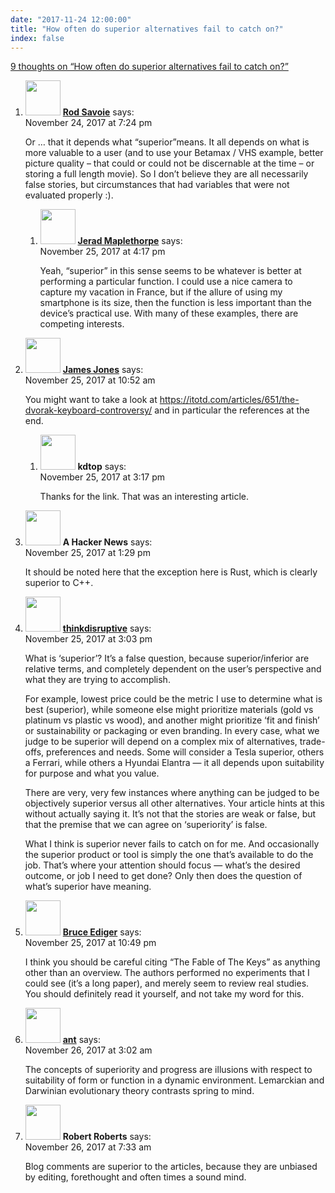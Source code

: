 ```yaml
---
date: "2017-11-24 12:00:00"
title: "How often do superior alternatives fail to catch on?"
index: false
---
```


[9 thoughts on &ldquo;How often do superior alternatives fail to catch on?&rdquo;](/lemire/blog/2017/11-24-how-often-do-superior-alternatives-fail-to-catch-on)

<ol class="comment-list">
<li id="comment-292111" class="comment even thread-even depth-1 parent">
<div class="comment-author vcard">
<img alt src="https://secure.gravatar.com/avatar/6e5e7b796ee6cafdce9685ca75b3ad90?s=56&#038;d=mm&#038;r=g" srcset="https://secure.gravatar.com/avatar/6e5e7b796ee6cafdce9685ca75b3ad90?s=112&#038;d=mm&#038;r=g 2x" class="avatar avatar-56 photo" height="56" width="56" decoding="async" /> <b class="fn"><a href="http://www.carolinesavoie.com" class="url" rel="ugc external nofollow">Rod Savoie</a></b> <span class="says">says:</span> </div>
<div class="comment-metadata"><time datetime="2017-11-24T19:24:31+00:00">November 24, 2017 at 7:24 pm</time></a> </div>
<div class="comment-content">
<p>Or &#8230; that it depends what &ldquo;superior&rdquo;means. It all depends on what is more valuable to a user (and to use your Betamax / VHS example, better picture quality &#8211; that could or could not be discernable at the time &#8211; or storing a full length movie). So I don&rsquo;t believe they are all necessarily false stories, but circumstances that had variables that were not evaluated properly :).</p>
</div>
<ol class="children">
<li id="comment-292168" class="comment odd alt depth-2">
<div class="comment-author vcard">
<img alt src="https://secure.gravatar.com/avatar/54c51202726cfdf18476f25db8a2bd07?s=56&#038;d=mm&#038;r=g" srcset="https://secure.gravatar.com/avatar/54c51202726cfdf18476f25db8a2bd07?s=112&#038;d=mm&#038;r=g 2x" class="avatar avatar-56 photo" height="56" width="56" decoding="async" /> <b class="fn"><a href="http://jerad.io" class="url" rel="ugc external nofollow">Jerad Maplethorpe</a></b> <span class="says">says:</span> </div>
<div class="comment-metadata"><time datetime="2017-11-25T16:17:42+00:00">November 25, 2017 at 4:17 pm</time></a> </div>
<div class="comment-content">
<p>Yeah, &ldquo;superior&rdquo; in this sense seems to be whatever is better at performing a particular function. I could use a nice camera to capture my vacation in France, but if the allure of using my smartphone is its size, then the function is less important than the device&rsquo;s practical use. With many of these examples, there are competing interests.</p>
</div>
</li>
</ol>
</li>
<li id="comment-292144" class="comment even thread-odd thread-alt depth-1 parent">
<div class="comment-author vcard">
<img alt src="https://secure.gravatar.com/avatar/5cae48a7d86cb8ecd4d756764c2b6ab1?s=56&#038;d=mm&#038;r=g" srcset="https://secure.gravatar.com/avatar/5cae48a7d86cb8ecd4d756764c2b6ab1?s=112&#038;d=mm&#038;r=g 2x" class="avatar avatar-56 photo" height="56" width="56" loading="lazy" decoding="async" /> <b class="fn"><a href="https://agingnerd.blogspot.com/" class="url" rel="ugc external nofollow">James Jones</a></b> <span class="says">says:</span> </div>
<div class="comment-metadata"><time datetime="2017-11-25T10:52:56+00:00">November 25, 2017 at 10:52 am</time></a> </div>
<div class="comment-content">
<p>You might want to take a look at <a href="https://itotd.com/articles/651/the-dvorak-keyboard-controversy/" rel="nofollow ugc">https://itotd.com/articles/651/the-dvorak-keyboard-controversy/</a> and in particular the references at the end.</p>
</div>
<ol class="children">
<li id="comment-292157" class="comment odd alt depth-2">
<div class="comment-author vcard">
<img alt src="https://secure.gravatar.com/avatar/55005c24fc41ac9bdba30391d2cf90be?s=56&#038;d=mm&#038;r=g" srcset="https://secure.gravatar.com/avatar/55005c24fc41ac9bdba30391d2cf90be?s=112&#038;d=mm&#038;r=g 2x" class="avatar avatar-56 photo" height="56" width="56" loading="lazy" decoding="async" /> <b class="fn">kdtop</b> <span class="says">says:</span> </div>
<div class="comment-metadata"><time datetime="2017-11-25T15:17:25+00:00">November 25, 2017 at 3:17 pm</time></a> </div>
<div class="comment-content">
<p>Thanks for the link. That was an interesting article.</p>
</div>
</li>
</ol>
</li>
<li id="comment-292150" class="comment even thread-even depth-1">
<div class="comment-author vcard">
<img alt src="https://secure.gravatar.com/avatar/d4733cbf03abb933e86203538e9ab750?s=56&#038;d=mm&#038;r=g" srcset="https://secure.gravatar.com/avatar/d4733cbf03abb933e86203538e9ab750?s=112&#038;d=mm&#038;r=g 2x" class="avatar avatar-56 photo" height="56" width="56" loading="lazy" decoding="async" /> <b class="fn">A Hacker News</b> <span class="says">says:</span> </div>
<div class="comment-metadata"><time datetime="2017-11-25T13:29:00+00:00">November 25, 2017 at 1:29 pm</time></a> </div>
<div class="comment-content">
<p>It should be noted here that the exception here is Rust, which is clearly superior to C++.</p>
</div>
</li>
<li id="comment-292155" class="comment odd alt thread-odd thread-alt depth-1">
<div class="comment-author vcard">
<img alt src="https://secure.gravatar.com/avatar/cd2abb8f182f8aa2fe23e7e61b2358d1?s=56&#038;d=mm&#038;r=g" srcset="https://secure.gravatar.com/avatar/cd2abb8f182f8aa2fe23e7e61b2358d1?s=112&#038;d=mm&#038;r=g 2x" class="avatar avatar-56 photo" height="56" width="56" loading="lazy" decoding="async" /> <b class="fn"><a href="http://disruption-by-design.com" class="url" rel="ugc external nofollow">thinkdisruptive</a></b> <span class="says">says:</span> </div>
<div class="comment-metadata"><time datetime="2017-11-25T15:03:40+00:00">November 25, 2017 at 3:03 pm</time></a> </div>
<div class="comment-content">
<p>What is &lsquo;superior&rsquo;? It&rsquo;s a false question, because superior/inferior are relative terms, and completely dependent on the user&rsquo;s perspective and what they are trying to accomplish.</p>
<p>For example, lowest price could be the metric I use to determine what is best (superior), while someone else might prioritize materials (gold vs platinum vs plastic vs wood), and another might prioritize &lsquo;fit and finish&rsquo; or sustainability or packaging or even branding. In every case, what we judge to be superior will depend on a complex mix of alternatives, trade-offs, preferences and needs. Some will consider a Tesla superior, others a Ferrari, while others a Hyundai Elantra &#8212; it all depends upon suitability for purpose and what you value.</p>
<p>There are very, very few instances where anything can be judged to be objectively superior versus all other alternatives. Your article hints at this without actually saying it. It&rsquo;s not that the stories are weak or false, but that the premise that we can agree on &lsquo;superiority&rsquo; is false.</p>
<p>What I think is superior never fails to catch on for me. And occasionally the superior product or tool is simply the one that&rsquo;s available to do the job. That&rsquo;s where your attention should focus &#8212; what&rsquo;s the desired outcome, or job I need to get done? Only then does the question of what&rsquo;s superior have meaning.</p>
</div>
</li>
<li id="comment-292180" class="comment even thread-even depth-1">
<div class="comment-author vcard">
<img alt src="https://secure.gravatar.com/avatar/2c953e6734463363d4f42f308294ff83?s=56&#038;d=mm&#038;r=g" srcset="https://secure.gravatar.com/avatar/2c953e6734463363d4f42f308294ff83?s=112&#038;d=mm&#038;r=g 2x" class="avatar avatar-56 photo" height="56" width="56" loading="lazy" decoding="async" /> <b class="fn"><a href="http://stratigery.com" class="url" rel="ugc external nofollow">Bruce Ediger</a></b> <span class="says">says:</span> </div>
<div class="comment-metadata"><time datetime="2017-11-25T22:49:51+00:00">November 25, 2017 at 10:49 pm</time></a> </div>
<div class="comment-content">
<p>I think you should be careful citing &ldquo;The Fable of The Keys&rdquo; as anything other than an overview. The authors performed no experiments that I could see (it&rsquo;s a long paper), and merely seem to review real studies. You should definitely read it yourself, and not take my word for this.</p>
</div>
</li>
<li id="comment-292209" class="comment odd alt thread-odd thread-alt depth-1">
<div class="comment-author vcard">
<img alt src="https://secure.gravatar.com/avatar/c28dc2022ed631b62d9f094702d06b04?s=56&#038;d=mm&#038;r=g" srcset="https://secure.gravatar.com/avatar/c28dc2022ed631b62d9f094702d06b04?s=112&#038;d=mm&#038;r=g 2x" class="avatar avatar-56 photo" height="56" width="56" loading="lazy" decoding="async" /> <b class="fn"><a href="http://systematic.systems" class="url" rel="ugc external nofollow">ant</a></b> <span class="says">says:</span> </div>
<div class="comment-metadata"><time datetime="2017-11-26T03:02:34+00:00">November 26, 2017 at 3:02 am</time></a> </div>
<div class="comment-content">
<p>The concepts of superiority and progress are illusions with respect to suitability of form or function in a dynamic environment. Lemarckian and Darwinian evolutionary theory contrasts spring to mind.</p>
</div>
</li>
<li id="comment-292218" class="comment even thread-even depth-1">
<div class="comment-author vcard">
<img alt src="https://secure.gravatar.com/avatar/0487331893b725cb1538443ae06ba578?s=56&#038;d=mm&#038;r=g" srcset="https://secure.gravatar.com/avatar/0487331893b725cb1538443ae06ba578?s=112&#038;d=mm&#038;r=g 2x" class="avatar avatar-56 photo" height="56" width="56" loading="lazy" decoding="async" /> <b class="fn">Robert Roberts</b> <span class="says">says:</span> </div>
<div class="comment-metadata"><time datetime="2017-11-26T07:33:43+00:00">November 26, 2017 at 7:33 am</time></a> </div>
<div class="comment-content">
<p>Blog comments are superior to the articles, because they are unbiased by editing, forethought and often times a sound mind.</p>
</div>
</li>
</ol>
